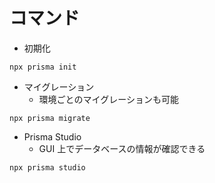 # コマンド

- 初期化

```
npx prisma init
```

- マイグレーション
  - 環境ごとのマイグレーションも可能

```
npx prisma migrate
```

- Prisma Studio
  - GUI 上でデータベースの情報が確認できる

```
npx prisma studio
```
